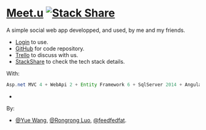 # [Meet.u](http://ec2-54-206-117-78.ap-southeast-2.compute.amazonaws.com/Meetups) [![Stack Share](http://img.shields.io/badge/tech-stack-0690fa.svg?style=flat)](http://stackshare.io/Mooophy/meet-u)

A simple social web app developped, and used, by me and my friends. 

 * [Login](http://ec2-54-206-117-78.ap-southeast-2.compute.amazonaws.com/Meetups) to use.
 * [GitHub](https://github.com/Mooophy/meetu) for code repository.
 * [Trello](https://trello.com/b/gfeCbpJT/meetu) to discuss with us.
 * [StackShare](http://stackshare.io/Mooophy/meet-u) to check the tech stack details.


With:
```java
Asp.net MVC 4 + WebApi 2 + Entity Framework 6 + SqlServer 2014 + Angular.js + Bootstrap 3 + etc
```
-
By:
 * [@Yue Wang](https://github.com/Mooophy), [@Rongrong Luo](https://github.com/rong4188), [@feedfedfat](https://github.com/scottszb1987).



